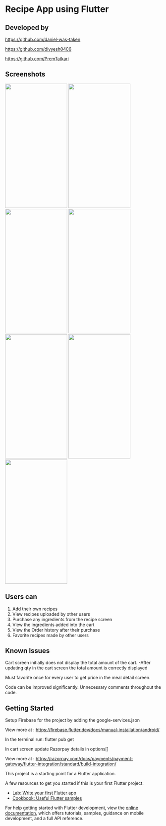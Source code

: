 # Recipe App using Flutter

## Developed by

https://github.com/daniel-was-taken

https://github.com/divyesh0406

https://github.com/PremTatkari


## Screenshots

<img src = "https://user-images.githubusercontent.com/97611290/217012264-07371776-0e97-461c-b13a-34a0e25f9d03.png" width="200" height="400" />                       <img src = "https://user-images.githubusercontent.com/97611290/217012279-e58d83c9-d666-4d9a-9d4b-fcdbd2612f49.png" width="200" height="400" />                       <img src = "https://user-images.githubusercontent.com/97611290/217012297-2691f098-61b5-49c8-9c43-313c0d6bbd28.png" width="200" height="400" />                       <img src = "https://user-images.githubusercontent.com/97611290/217012438-5ce0dcda-5380-4a39-aff3-e0911ba3fb19.png" width="200" height="400" />          
<img src = "https://user-images.githubusercontent.com/97611290/217009763-223f617f-2904-4d4a-a2a5-b83dbe84cd78.png" width="200" height="400" />                       <img src = "https://user-images.githubusercontent.com/97611290/217012465-08353d37-6c41-46a9-aa4c-a1c0f9be7b24.png" width="200" height="400" />                       <img src = "https://user-images.githubusercontent.com/97611290/217012453-61af9231-eb81-49cd-b666-436f0244e0ce.png" width="200" height="400" />


## Users can
1. Add their own recipes
2. View recipes uploaded by other users 
3. Purchase any ingredients from the recipe screen
4. View the ingredients added into the cart
5. View the Order history after their purchase
6. Favorite recipes made by other users

## Known Issues

Cart screen initially does not display the total amount of the cart.
    -After updating qty in the cart screen the total amount is correctly displayed
     
Must favorite once for every user to get price in the meal detail screen.
     
Code can be improved significantly. Unnecessary comments throughout the code.



## Getting Started

Setup Firebase for the project by adding the google-services.json

View more at : https://firebase.flutter.dev/docs/manual-installation/android/

In the terminal run: flutter pub get

In cart screen update Razorpay details in options[]

View more at :  https://razorpay.com/docs/payments/payment-gateway/flutter-integration/standard/build-integration/



This project is a starting point for a Flutter application.

A few resources to get you started if this is your first Flutter project:

- [Lab: Write your first Flutter app](https://docs.flutter.dev/get-started/codelab)
- [Cookbook: Useful Flutter samples](https://docs.flutter.dev/cookbook)

For help getting started with Flutter development, view the
[online documentation](https://docs.flutter.dev/), which offers tutorials,
samples, guidance on mobile development, and a full API reference.


